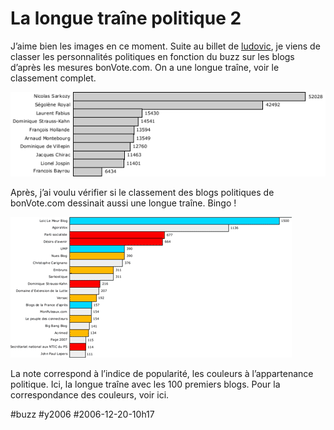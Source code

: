 # La longue traîne politique 2

J’aime bien les images en ce moment. Suite au billet de [ludovic](http://www.lbcd78.fr/2006/12/15/suivre-levolution-de-la-representation-des-candidats-a-la-presidentielle-sur-internet/), je viens de classer les personnalités politiques en fonction du buzz sur les blogs d’après les mesures bonVote.com. On a une longue traîne, voir le classement complet.

![](_i/200612homlongtail.gif)

Après, j’ai voulu vérifier si le classement des blogs politiques de bonVote.com dessinait aussi une longue traîne. Bingo !

![](_i/200612longtail.gif)

La note correspond à l’indice de popularité, les couleurs à l’appartenance politique. Ici, la longue traîne avec les 100 premiers blogs. Pour la correspondance des couleurs, voir ici.

#buzz #y2006 #2006-12-20-10h17
